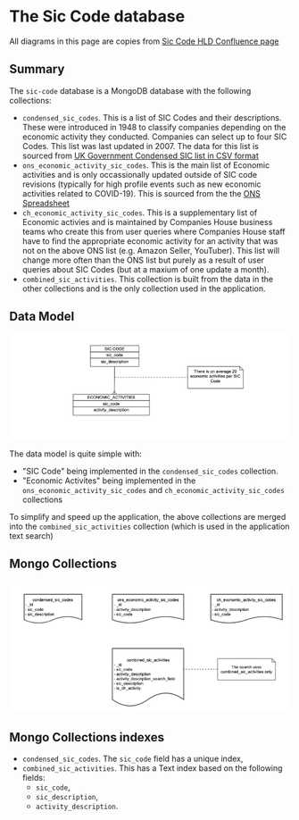 # The Sic Code database

All diagrams in this page are copies from [Sic Code HLD Confluence page](https://companieshouse.atlassian.net/wiki/spaces/TS/pages/3679551572/SIC+Code+Tool+HLD)

## Summary

The `sic-code` database is a MongoDB database with the following collections:

- `condensed_sic_codes`. This is a list of SIC Codes and their descriptions. These were introduced in 1948 to classify companies depending on the economic activity they conducted. Companies can select up to four SIC Codes. This list was last updated in 2007. The data for this list is sourced from [UK Government Condensed SIC list in CSV format](https://assets.publishing.service.gov.uk/government/uploads/system/uploads/attachment_data/file/527619/SIC07_CH_condensed_list_en.csv)
- `ons_economic_activity_sic_codes`. This is the main list of Economic activities and is only occassionally updated outside of SIC code revisions (typically for high profile events such as new economic activities related to COVID-19). This is sourced from the the [ONS Spreadsheet](https://www.ons.gov.uk/file?uri=/methodology/classificationsandstandards/ukstandardindustrialclassificationofeconomicactivities/uksic2007/uksic2007indexeswithaddendumnovember2020.xlsx)
- `ch_economic_activity_sic_codes`. This is a supplementary list of Economic activies and is maintained by Companies House business teams who create this from user queries where Companies House staff have to find the appropriate economic activity for an activity that was not on the above ONS list (e.g. Amazon Seller, YouTuber). This list will change more often than the ONS list but purely as a result of user queries about SIC Codes (but at a maxium of one update a month).
- `combined_sic_activities`. This collection is built from the data in the other collections and is the only collection used in the application.

## Data Model

![SIC Code logical data model](sic-code-logical-data-model.png)

The data model is quite simple with:

- "SIC Code" being implemented in the `condensed_sic_codes` collection.
- "Economic Activites" being implemented in the `ons_economic_activity_sic_codes` and `ch_economic_activity_sic_codes` collections

To simplify and speed up the application, the above collections are merged into the `combined_sic_activities` collection (which is used in the application text search)

## Mongo Collections

![SIC Code collections and fields](sic-code-collections-and-fields.png)

## Mongo Collections indexes

- `condensed_sic_codes`. The `sic_code` field has a unique index,
- `combined_sic_activities`. This has a Text index based on the following fields:
  - `sic_code`,
  - `sic_description`,
  - `activity_description`.
